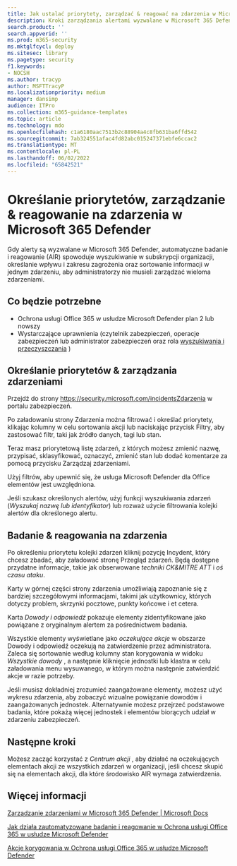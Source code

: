 ```yaml
---
title: Jak ustalać priorytety, zarządzać & reagować na zdarzenia w Microsoft 365 Defender
description: Kroki zarządzania alertami wyzwalane w Microsoft 365 Defender. Zautomatyzowane badanie i reagowanie (AIR) sprawdza w całej subskrypcji oraz określa wpływ i zakres zagrożenia oraz łączy informacje w jednym zdarzeniu.
search.product: ''
search.appverid: ''
ms.prod: m365-security
ms.mktglfcycl: deploy
ms.sitesec: library
ms.pagetype: security
f1.keywords:
- NOCSH
ms.author: tracyp
author: MSFTTracyP
ms.localizationpriority: medium
manager: dansimp
audience: ITPro
ms.collection: m365-guidance-templates
ms.topic: article
ms.technology: mdo
ms.openlocfilehash: c1a6180aac7513b2c88904a4c8fb631ba6ffd542
ms.sourcegitcommit: 7ab324551afac4fd82abc015247371ebfe6ccac2
ms.translationtype: MT
ms.contentlocale: pl-PL
ms.lasthandoff: 06/02/2022
ms.locfileid: "65842521"
---
```

# <a name="prioritize-manage-investigate--respond-to-incidents-in-microsoft-365-defender"></a>Określanie priorytetów, zarządzanie & reagowanie na zdarzenia w Microsoft 365 Defender

Gdy alerty są wyzwalane w Microsoft 365 Defender, automatyczne badanie i reagowanie (AIR) spowoduje wyszukiwanie w subskrypcji organizacji, określanie wpływu i zakresu zagrożenia oraz sortowanie informacji w jednym zdarzeniu, aby administratorzy nie musieli zarządzać wieloma zdarzeniami.

## <a name="what-youll-need"></a>Co będzie potrzebne

- Ochrona usługi Office 365 w usłudze Microsoft Defender plan 2 lub nowszy
- Wystarczające uprawnienia (czytelnik zabezpieczeń, operacje zabezpieczeń lub administrator zabezpieczeń oraz rola [wyszukiwania i przeczyszczania](../permissions-microsoft-365-security-center.md) )

## <a name="prioritize--manage-incidents"></a>Określanie priorytetów & zarządzania zdarzeniami

Przejdź do strony https://security.microsoft.com/incidentsZdarzenia w portalu zabezpieczeń.

Po załadowaniu strony Zdarzenia można filtrować i określać priorytety, klikając kolumny w celu sortowania akcji lub naciskając przycisk Filtry, aby zastosować filtr, taki jak źródło danych, tagi lub stan.

Teraz masz priorytetową listę zdarzeń, z których możesz zmienić nazwę, przypisać, sklasyfikować, oznaczyć, zmienić stan lub dodać komentarze za pomocą przycisku Zarządzaj zdarzeniami.

Użyj filtrów, aby upewnić się, że usługa Microsoft Defender dla Office elementów jest uwzględniona.

Jeśli szukasz określonych alertów, użyj funkcji wyszukiwania zdarzeń (*Wyszukaj nazwę lub identyfikator*) lub rozważ użycie filtrowania kolejki alertów dla określonego alertu.

## <a name="investigate--respond-to-incidents"></a>Badanie & reagowania na zdarzenia

Po określeniu priorytetu kolejki zdarzeń kliknij pozycję Incydent, który chcesz zbadać, aby załadować stronę Przegląd zdarzeń. Będą dostępne przydatne informacje, takie jak obserwowane *techniki CK&MITRE ATT* i *oś czasu ataku*.

Karty w górnej części strony zdarzenia umożliwiają zapoznanie się z bardziej szczegółowymi informacjami, takimi jak użytkownicy, których dotyczy problem, skrzynki pocztowe, punkty końcowe i et cetera.

Karta *Dowody i odpowiedź* pokazuje elementy zidentyfikowane jako powiązane z oryginalnym alertem za pośrednictwem badania.

Wszystkie elementy wyświetlane jako *oczekujące akcje* w obszarze Dowody i odpowiedź oczekują na zatwierdzenie przez administratora.  Zaleca się sortowanie według kolumny stan korygowania w widoku *Wszystkie dowody* , a następnie kliknięcie jednostki lub klastra w celu załadowania menu wysuwanego, w którym można następnie zatwierdzić akcje w razie potrzeby.

Jeśli musisz dokładniej zrozumieć zaangażowane elementy, możesz użyć wykresu zdarzenia, aby zobaczyć wizualne powiązanie dowodów i zaangażowanych jednostek. Alternatywnie możesz przejrzeć podstawowe badania, które pokażą więcej jednostek i elementów biorących udział w zdarzeniu zabezpieczeń.

## <a name="next-steps"></a>Następne kroki

Możesz zacząć korzystać z *Centrum akcji* , aby działać na oczekujących elementach akcji ze wszystkich zdarzeń w organizacji, jeśli chcesz skupić się na elementach akcji, dla które środowisko AIR wymaga zatwierdzenia.  

## <a name="more-information"></a>Więcej informacji

[Zarządzanie zdarzeniami w Microsoft 365 Defender | Microsoft Docs](../../defender/manage-incidents.md)

[Jak działa zautomatyzowane badanie i reagowanie w Ochrona usługi Office 365 w usłudze Microsoft Defender](../automated-investigation-response-office.md)

[Akcje korygowania w Ochrona usługi Office 365 w usłudze Microsoft Defender](../air-remediation-actions.md)